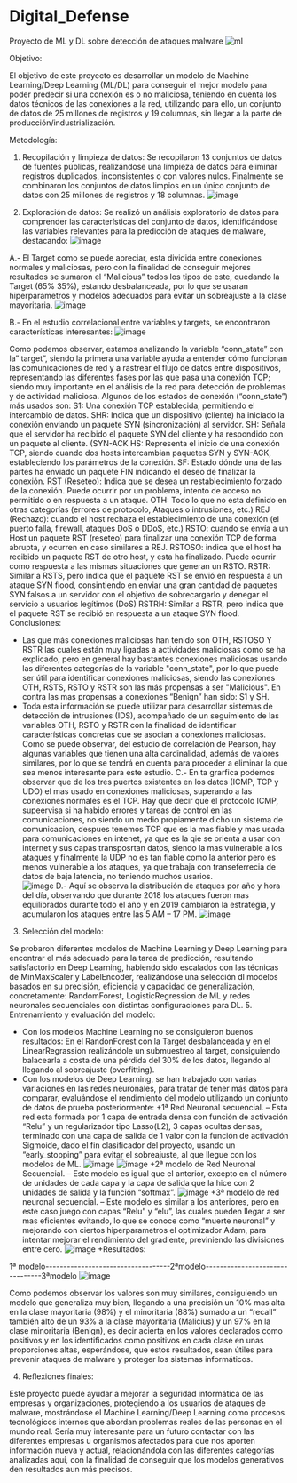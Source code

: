   # Digital_Defense
Proyecto de ML y DL sobre detección de ataques malware
![ml](https://github.com/vicevil77/Digital_Defense/assets/120662253/609c4974-5640-4ca6-b8df-eb1ad0b7f92c)

Objetivo:

El objetivo de este proyecto es desarrollar un modelo de Machine Learning/Deep Learning (ML/DL) para conseguir el mejor modelo para poder predecir si una conexión es o no maliciosa, teniendo en cuenta los datos técnicos de las conexiones a la red, utilizando para ello, un conjunto de datos de 25 millones de registros y 19 columnas, sin llegar a la parte de producción/industrialización. 

Metodología:

1. Recopilación y limpieza de datos:
Se recopilaron 13 conjuntos de datos de fuentes públicas, realizándose una limpieza de datos para eliminar registros duplicados, inconsistentes o con valores nulos.
Finalmente se combinaron los conjuntos de datos limpios en un único conjunto de datos con 25 millones de registros y 18 columnas.
 ![image](https://github.com/vicevil77/Digital_Defense/assets/120662253/cf002786-03b5-4a59-a6ad-4fda5060eee7)

2. Exploración de datos:
Se realizó un análisis exploratorio de datos para comprender las características del conjunto de datos, identificándose las variables relevantes para la predicción de ataques de malware, destacando:
![image](https://github.com/vicevil77/Digital_Defense/assets/120662253/a8b020b4-4620-4173-a078-cc6fbffaf955)

A.- El Target como se puede apreciar, esta dividida entre conexiones normales y maliciosas, pero con la finalidad de conseguir mejores resultados se sumaron el “Malicious” todos los tipos de este, quedando la Target (65% 35%), estando desbalanceada, por lo que se usaran hiperparametros y modelos adecuados para evitar un sobreajuste a la clase mayoritaria.
![image](https://github.com/vicevil77/Digital_Defense/assets/120662253/4be97ede-ad6c-4d76-b36b-a7142fa83e3b)

B.- En el estudio correlacional entre variables y targets, se encontraron características interesantes:
![image](https://github.com/vicevil77/Digital_Defense/assets/120662253/fd73d525-335a-4cce-9ad6-c83b64573cfa)


Como podemos observar, estamos analizando la variable “conn_state” con la” target”, siendo la primera una variable ayuda a entender cómo funcionan las comunicaciones de red y a rastrear el flujo de datos entre dispositivos, representando las diferentes fases por las que pasa una conexión TCP; siendo muy importante en el análisis de la red para detección de problemas y de actividad maliciosa.
Algunos de los estados de conexión (“conn_state”) más usados son:
S1: Una conexión TCP establecida, permitiendo el intercambio de datos.
SHR: Indica que un dispositivo (cliente) ha iniciado la conexión enviando un paquete SYN (sincronización) al servidor.
SH: Señala que el servidor ha recibido el paquete SYN del cliente y ha respondido con un paquete al cliente. (SYN-ACK
HS: Representa el inicio de una conexión TCP, siendo cuando dos hosts intercambian paquetes SYN y SYN-ACK, estableciendo los parámetros de la conexión.
SF: Estado dónde una de las partes ha enviado un paquete FIN indicando el deseo de finalizar la conexión.
RST (Reseteo): Indica que se desea un restablecimiento forzado de la conexión. Puede ocurrir por un problema, intento de acceso no permitido o en respuesta a un ataque.
OTH: Todo lo que no esta definido en otras categorías (errores de protocolo, Ataques o intrusiones, etc.)
REJ (Rechazo): cuando el host rechaza el establecimiento de una conexión (el puerto falla, firewall, ataques DoS o DDoS, etc.)
RSTO: cuando se envía a un Host un paquete RST (reseteo) para finalizar una conexión TCP de forma abrupta, y ocurren en caso similares a REJ.
RSTOSO: indica que el host ha recibido un paquete RST de otro host, y esta ha finalizado.
Puede ocurrir como respuesta a las mismas situaciones que generan un RSTO.
RSTR: Similar a RSTS, pero indica que el paquete RST se envió en respuesta a un ataque SYN flood, consintiendo en enviar una gran cantidad de paquetes SYN falsos a un servidor con el objetivo de sobrecargarlo y denegar el servicio a usuarios legítimos (DoS)
RSTRH: Similar a RSTR, pero indica que el paquete RST se recibió en respuesta a un ataque SYN flood.
Conclusiones:

-	Las que más conexiones maliciosas han tenido son OTH, RSTOSO Y RSTR las cuales están muy ligadas a actividades maliciosas como se ha explicado, pero en general hay bastantes conexiones maliciosas usando las diferentes categorías de la variable "conn_state", por lo que puede ser útil para identificar conexiones maliciosas, siendo las conexiones OTH, RSTS, RSTO y RSTR son las más propensas a ser "Malicious". En contra las mas propensas a conexiones “Benign” han sido: S1 y SH.
-	Toda esta información se puede utilizar para desarrollar sistemas de detección de intrusiones (IDS), acompañado de un seguimiento de las variables OTH, RSTO y RSTR con la finalidad de identificar características concretas que se asocian a conexiones maliciosas.
  Como se puede observar, del estudio de correlación de Pearson, hay algunas variables que tienen una alta cardinalidad, además de valores similares, por lo que se tendrá en cuenta para proceder a eliminar la que sea menos interesante para este estudio.
 C.- En ta grarfica podemos observar que de los tres puertos existentes en los datos (ICMP, TCP y UDO) el mas usado en conexiones maliciosas, superando a las conexiones normales es el TCP. Hay que decir que el protocolo ICMP, supeervisa si ha habido errores y tareas de control en las comunicaciones, no siendo un medio propiamente dicho un sistema de comunicacion, despues tenemos TCP que es la mas fiable y mas usada para comunicaciones en intenet, ya que es la qie se orienta a usar con internet y sus capas transposrtan datos,  siendo la mas vulnerable a los ataques y finalmente la UDP no es tan fiable como la anterior pero es menos vulnerable a los ataques, ya que trabaja con transeferrecia de datos de baja latencia, no teniendo muchos usarios.	
 ![image](https://github.com/vicevil77/Digital_Defense/assets/120662253/d839921a-0c90-480b-ac54-4ab0532b519f)
  D.- Aquí se observa la distribución de ataques por año y hora del día, observando que durante 2018 los ataques fueron mas equilibrados durante todo el año y en 2019 cambiaron la estrategia, y acumularon los ataques entre las 5 AM – 17 PM.
![image](https://github.com/vicevil77/Digital_Defense/assets/120662253/a79c73f7-fcd4-44ef-b652-0e3a4ccb28ed)

3. Selección del modelo:
   
Se probaron diferentes modelos de Machine Learning y Deep Learning para encontrar el más adecuado para la tarea de predicción, resultando satisfactorio en Deep Learning, habiendo sido escalados con las técnicas de MinMaxScaler y LabelEncoder, realizándose una selección dl modelos basados en su precisión, eficiencia y capacidad de generalización, concretamente: RandomForest, LogisticRegression de ML y redes neuronales secuenciales con distintas configuraciones para DL.
5. Entrenamiento y evaluación del modelo:
- Con los modelos Machine Learning no se consiguieron buenos resultados: En el RandonForest con la Target desbalanceada y en el LinearRegrassion realizándole un submuestreo al target, consiguiendo balacearla a costa de una pérdida del 30% de los datos, llegando al llegando al sobreajuste (overfitting).
- Con los modelos de Deep Learning, se han trabajado con varias variaciones en las redes neuronales, para tratar de tener más datos para comparar, evaluándose el rendimiento del modelo utilizando un conjunto de datos de prueba posteriormente:
	+1ª Red Neuronal secuencial. – Esta red esta formada por 1 capa de entrada densa con función de activación “Relu” y un regularizador tipo Lasso(L2), 3 capas ocultas densas, terminado con una capa de salida de 1 valor con la función de activación Sigmoide, dado el fin clasificador del proyecto, usando un “early_stopping” para evitar el sobreajuste, al que llegue con los modelos de ML.
 ![image](https://github.com/vicevil77/Digital_Defense/assets/120662253/df49d954-35ab-48a9-b37f-17aad1454105)
![image](https://github.com/vicevil77/Digital_Defense/assets/120662253/2352cecd-4392-4e21-b277-d951a39ee887)
  +2ª modelo de Red Neuronal Secuencial. – Este modelo es igual que el anterior, excepto en el número de unidades de cada capa y la capa de salida que la hice con 2 unidades de salida y la función “softmax”.
![image](https://github.com/vicevil77/Digital_Defense/assets/120662253/6dbab71a-c2de-466c-b35d-e2b587db7559)
	+3ª modelo de red neuronal secuencial. – Este modelo es similar a los anteriores, pero en este caso juego con capas “Relu” y “elu”, las cuales pueden llegar a ser mas eficientes evitando, lo que se conoce como “muerte neuronal” y mejorando con ciertos hiperparametros el optimizador Adam, para intentar mejorar el rendimiento del gradiente, previniendo las divisiones entre cero.
![image](https://github.com/vicevil77/Digital_Defense/assets/120662253/0f9a3161-0432-4000-b28c-d252963e120c)
+Resultados:

1ª modelo-----------------------------------2ªmodelo--------------------------------3ªmodelo
![image](https://github.com/vicevil77/Digital_Defense/assets/120662253/19187108-5499-4ea7-a6c4-ee316eb6b092)

   Como podemos observar los valores son muy similares, consiguiendo un modelo que generaliza muy bien, llegando a una precisión un 10% mas alta en la clase mayoritaria (98%) y el minoritaria (88%) sumado a un “recall” también alto de un 93% a la clase mayoritaria (Malicius) y un 97% en la clase minoritaria (Benign), es decir acierta en los valores declarados como positivos y en los identificados como positivos en cada clase en unas proporciones altas,  esperándose,  que estos resultados,  sean útiles para prevenir ataques de malware y proteger los sistemas informáticos.

4. Reflexiones finales:

Este proyecto puede ayudar a mejorar la seguridad informática de las empresas y organizaciones, protegiendo a los usuarios de ataques de malware, mostrándose el Machine Learning/Deep Learning como procesos tecnológicos internos que abordan problemas reales de las personas en el mundo real.
Sería muy interesante para un futuro contactar con las diferentes empresas u organismos afectados para que nos aporten información nueva y actual, relacionándola con las diferentes categorías analizadas aquí, con la finalidad de conseguir que los modelos generativos den resultados aun más precisos.

	




